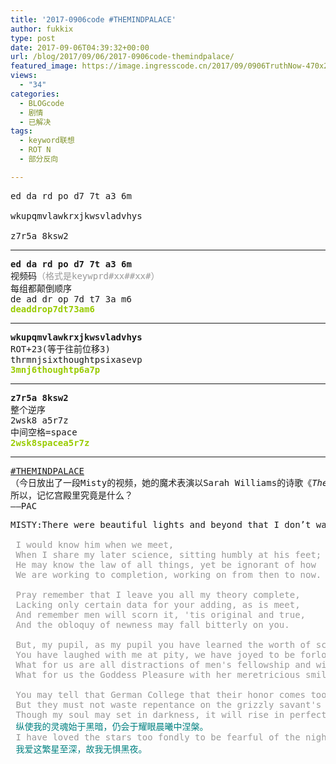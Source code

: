 ```yaml
---
title: '2017-0906code #THEMINDPALACE'
author: fukkix
type: post
date: 2017-09-06T04:39:32+00:00
url: /blog/2017/09/06/2017-0906code-themindpalace/
featured_image: https://image.ingresscode.cn/2017/09/0906TruthNow-470x260.jpg?x-oss-process=image/resize,m_fill,w_470,h_220
views:
  - "34"
categories:
  - BLOGcode
  - 剧情
  - 已解决
tags:
  - keyword联想
  - ROT N
  - 部分反向

---
```

<pre>ed da rd po d7 7t a3 6m

wkupqmvlawkrxjkwsvladvhys

z7r5a 8ksw2
<!--more--></pre>

* * *

<pre><strong>ed da rd po d7 7t a3 6m
</strong>视频码<span style="color: #999999;">（格式是keywprd#xx##xx#）</span>
每组都颠倒顺序
de ad dr op 7d t7 3a m6<strong>
<span style="color: #99cc00;">deaddrop7dt73am6</span></strong></pre>

* * *

<pre><strong>wkupqmvlawkrxjkwsvladvhys
</strong>ROT+23(等于往前位移3)
thrmnjsixthoughtpsixasevp<strong>
<span style="color: #99cc00;">3mnj6thoughtp6a7p</span></strong></pre>

* * *

<pre><strong>z7r5a 8ksw2
</strong>整个逆序
2wsk8 a5r7z
中间空格=space<strong>
<span style="color: #99cc00;">2wsk8spacea5r7z</span></strong></pre>

* * *

<pre><a href="http://investigate.ingress.com/2017/09/06/themindpalace/">#THEMINDPALACE</a>
（今日放出了一段Misty的视频，她的魔术表演以Sarah Williams的诗歌《<i>The Old Astronomer to His Pupil</i>》作为结束词。在7月30号的文章中也提过这首跟Tycho有关的诗）
所以，记忆宫殿里究竟是什么？
——PAC</pre>

<pre>MISTY:There were beautiful lights and beyond that I don’t want to get more specific.

<span style="color: #999999;"> I would know him when we meet,</span>
<span style="color: #999999;"> When I share my later science, sitting humbly at his feet;</span>
<span style="color: #999999;"> He may know the law of all things, yet be ignorant of how</span>
<span style="color: #999999;"> We are working to completion, working on from then to now.</span>
 
<span style="color: #999999;"> Pray remember that I leave you all my theory complete,</span>
<span style="color: #999999;"> Lacking only certain data for your adding, as is meet,</span>
<span style="color: #999999;"> And remember men will scorn it, 'tis original and true,</span>
<span style="color: #999999;"> And the obloquy of newness may fall bitterly on you.</span>
 
<span style="color: #999999;"> But, my pupil, as my pupil you have learned the worth of scorn,</span>
<span style="color: #999999;"> You have laughed with me at pity, we have joyed to be forlorn,</span>
<span style="color: #999999;"> What for us are all distractions of men's fellowship and wiles;</span>
<span style="color: #999999;"> What for us the Goddess Pleasure with her meretricious smiles.</span>
 
<span style="color: #999999;"> You may tell that German College that their honor comes too late,</span>
<span style="color: #999999;"> But they must not waste repentance on the grizzly savant's fate.</span>
<span style="color: #999999;"> Though my soul may set in darkness, it will rise in perfect light;
 <span style="color: #008080;">纵使我的灵魂始于黑暗，仍会于耀眼晨曦中涅槃。</span></span>
<span style="color: #999999;"> I have loved the stars too fondly to be fearful of the night.
</span> <span style="color: #008080;">我爱这繁星至深，故我无惧黑夜。</span></pre>